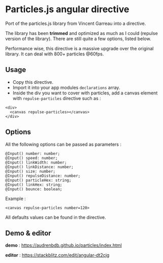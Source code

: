 # Particles.js angular directive

Port of the particles.js library from Vincent Garreau into a directive.

The library has been **trimmed** and optimized as much as I could (repulse version of the library). There are still quite a few options, listed below.

Performance wise, this directive is a massive upgrade over the original library. It can deal with 800+ particles @60fps.

## Usage

- Copy this directive.
- Import it into your app modules `declarations` array.
- Inside the div you want to cover with particles, add a canvas element with `repulse-particles` directive such as :

```
<div>
  <canvas repulse-particles></canvas>
</div>
```
## Options

All the following options can be passed as parameters :

```
@Input() number: number;
@Input() speed: number;
@Input() linkWidth: number;
@Input() linkDistance: number;
@Input() size: number;
@Input() repulseDistance: number;
@Input() particleHex: string;
@Input() linkHex: string;
@Input() bounce: boolean;
```

Example : 

```
<canvas repulse-particles number=120>
```

All defaults values can be found in the directive.

## Demo & editor

**demo** : https://audrenbdb.github.io/particles/index.html

**editor** : https://stackblitz.com/edit/angular-dt2cjg

